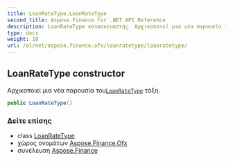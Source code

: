 ```yaml
---
title: LoanRateType.LoanRateType
second_title: Aspose.Finance for .NET API Reference
description: LoanRateType κατασκευαστής. Αρχικοποιεί μια νέα παρουσία τουLoanRateType τάξη.
type: docs
weight: 10
url: /el/net/aspose.finance.ofx/loanratetype/loanratetype/
---
```

## LoanRateType constructor

Αρχικοποιεί μια νέα παρουσία του[`LoanRateType`](../) τάξη.

```csharp
public LoanRateType()
```

### Δείτε επίσης

* class [LoanRateType](../)
* χώρος ονομάτων [Aspose.Finance.Ofx](../../loanratetype/)
* συνέλευση [Aspose.Finance](../../../)


